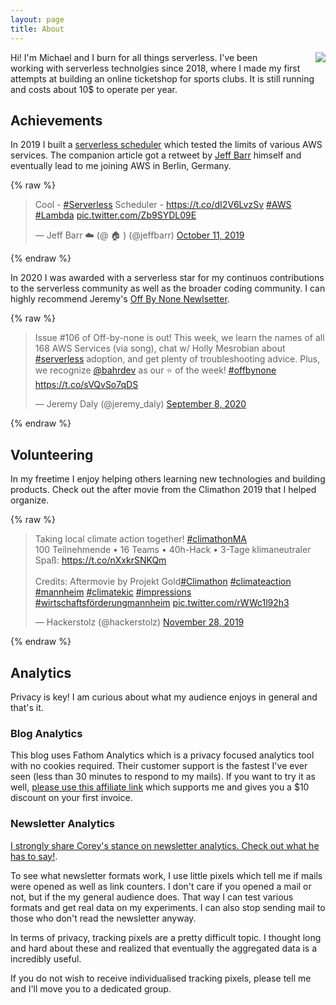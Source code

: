 ```yaml
---
layout: page
title: About
---
```


<img style="float: right; padding-left: 40px;" src="https://avatars3.githubusercontent.com/u/1830132?s=460&u=88b1451736a997773aa729e08a83a1fe3ada8f07#right">

Hi! I'm Michael and I burn for all things serverless. I've been working with serverless technolgies since 2018, where I made my first attempts at building an online ticketshop for sports clubs. It is still running and costs about 10$ to operate per year.

## Achievements

In 2019 I built a [serverless scheduler](https://bahr.dev/2019/10/11/serverless-scheduler/) which tested the limits of various AWS services. The companion article got a retweet by [Jeff Barr](https://twitter.com/jeffbarr) himself and eventually lead to me joining AWS in Berlin, Germany.

{% raw %}
<blockquote class="twitter-tweet"><p lang="en" dir="ltr">Cool - <a href="https://twitter.com/hashtag/Serverless?src=hash&amp;ref_src=twsrc%5Etfw">#Serverless</a> Scheduler - <a href="https://t.co/dI2V6LvzSv">https://t.co/dI2V6LvzSv</a> <a href="https://twitter.com/hashtag/AWS?src=hash&amp;ref_src=twsrc%5Etfw">#AWS</a> <a href="https://twitter.com/hashtag/Lambda?src=hash&amp;ref_src=twsrc%5Etfw">#Lambda</a> <a href="https://t.co/Zb9SYDL09E">pic.twitter.com/Zb9SYDL09E</a></p>&mdash; Jeff Barr ☁️ (@ 🏠 ) (@jeffbarr) <a href="https://twitter.com/jeffbarr/status/1182706563716222979?ref_src=twsrc%5Etfw">October 11, 2019</a></blockquote> <script async src="https://platform.twitter.com/widgets.js" charset="utf-8"></script>
{% endraw %}

In 2020 I was awarded with a serverless star for my continuos contributions to the serverless community as well as the broader coding community. I can highly recommend Jeremy's [Off By None Newlsetter](https://www.jeremydaly.com/newsletter/).

{% raw %}
<blockquote class="twitter-tweet"><p lang="en" dir="ltr">Issue #106 of Off-by-none is out! This week, we learn the names of all 168 AWS Services (via song), chat w/ Holly Mesrobian about <a href="https://twitter.com/hashtag/serverless?src=hash&amp;ref_src=twsrc%5Etfw">#serverless</a> adoption, and get plenty of troubleshooting advice. Plus, we recognize <a href="https://twitter.com/bahrdev?ref_src=twsrc%5Etfw">@bahrdev</a> as our ⭐️ of the week! <a href="https://twitter.com/hashtag/offbynone?src=hash&amp;ref_src=twsrc%5Etfw">#offbynone</a> <a href="https://t.co/sVQvSo7qDS">https://t.co/sVQvSo7qDS</a></p>&mdash; Jeremy Daly (@jeremy_daly) <a href="https://twitter.com/jeremy_daly/status/1303474855283654663?ref_src=twsrc%5Etfw">September 8, 2020</a></blockquote> <script async src="https://platform.twitter.com/widgets.js" charset="utf-8"></script>
{% endraw %}

## Volunteering

In my freetime I enjoy helping others learning new technologies and building products. Check out the after movie from the Climathon 2019 that I helped organize.

{% raw %}
<blockquote class="twitter-tweet"><p lang="de" dir="ltr">Taking local climate action together! <a href="https://twitter.com/hashtag/climathonMA?src=hash&amp;ref_src=twsrc%5Etfw">#climathonMA</a><br>100 Teilnehmende • 16 Teams • 40h-Hack • 3-Tage klimaneutraler Spaß: <a href="https://t.co/nXxkrSNKQm">https://t.co/nXxkrSNKQm</a><br><br>Credits: Aftermovie by Projekt Gold<a href="https://twitter.com/hashtag/Climathon?src=hash&amp;ref_src=twsrc%5Etfw">#Climathon</a> <a href="https://twitter.com/hashtag/climateaction?src=hash&amp;ref_src=twsrc%5Etfw">#climateaction</a> <a href="https://twitter.com/hashtag/mannheim?src=hash&amp;ref_src=twsrc%5Etfw">#mannheim</a> <a href="https://twitter.com/hashtag/climatekic?src=hash&amp;ref_src=twsrc%5Etfw">#climatekic</a> <a href="https://twitter.com/hashtag/impressions?src=hash&amp;ref_src=twsrc%5Etfw">#impressions</a> <a href="https://twitter.com/hashtag/wirtschaftsf%C3%B6rderungmannheim?src=hash&amp;ref_src=twsrc%5Etfw">#wirtschaftsförderungmannheim</a> <a href="https://t.co/rWWc1l92h3">pic.twitter.com/rWWc1l92h3</a></p>&mdash; Hackerstolz (@hackerstolz) <a href="https://twitter.com/hackerstolz/status/1200110696165527553?ref_src=twsrc%5Etfw">November 28, 2019</a></blockquote> <script async src="https://platform.twitter.com/widgets.js" charset="utf-8"></script>
{% endraw %}

## Analytics

Privacy is key! I am curious about what my audience enjoys in general and that's it.

### Blog Analytics

This blog uses Fathom Analytics which is a privacy focused analytics tool with no cookies required. Their customer support is the fastest I've ever seen (less than 30 minutes to respond to my mails). If you want to try it as well, [please use this affiliate link](https://usefathom.com/ref/I1EFJ1) which supports me and gives you a $10 discount on your first invoice.

### Newsletter Analytics

 [I strongly share Corey's stance on newsletter analytics. Check out what he has to say!](https://www.lastweekinaws.com/podcast/aws-morning-brief/whiteboard-confessional-hacking-email-newsletter-analytics-breaking-links/).

To see what newsletter formats work, I use little pixels which tell me if mails were opened as well as link counters. I don't care if you opened a mail or not, but if the my general audience does. That way I can test various formats and get real data on my experiments. I can also stop sending mail to those who don't read the newsletter anyway.

In terms of privacy, tracking pixels are a pretty difficult topic. I thought long and hard about these and realized that eventually the aggregated data is a incredibly useful. 

If you do not wish to receive individualised tracking pixels, please tell me and I'll move you to a dedicated group.
